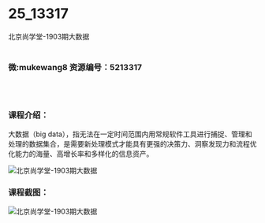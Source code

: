 # 25_13317
北京尚学堂-1903期大数据
<br/></br>
<h3>微:mukewang8 资源编号：5213317</h3>
<br/></br>
<h3>课程介绍：</h3>
<p><a title="查看与 大数据 相关的文章" target="_blank">大数据</a>（big data），指无法在一定时间范围内用常规软件工具进行捕捉、管理和处理的数据集合，是需要新处理模式才能具有更强的决策力、洞察发现力和流程优化能力的海量、高增长率和多样化的信息资产。</p>
<p><img src="https://www.ko996.com/wp-content/uploads/img/2020/05/2-135-300x192.png" alt="北京尚学堂-1903期大数据"></p>
<div class="info-desc">
<h3>课程截图：</h3>
<p><img src="https://www.ko996.com/wp-content/uploads/img/2020/05/1-145.png" alt="北京尚学堂-1903期大数据"></p>


			
</div>
